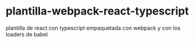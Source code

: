 # plantilla-webpack-react-typescript
plantilla de react con typescript empaquetada con webpack y con los loaders de babel

